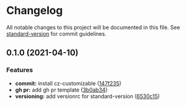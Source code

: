 # Changelog

All notable changes to this project will be documented in this file. See [standard-version](https://github.com/conventional-changelog/standard-version) for commit guidelines.

## 0.1.0 (2021-04-10)


### Features

* **commit:** install cz-customizable ([147f235](https://github.com/gatsbyjs/gatsby-starter-hello-world/commit/147f235b6136427ba0a8618b034014f47dac8d7e))
* **gh pr:** add gh pr template ([3b0ab34](https://github.com/gatsbyjs/gatsby-starter-hello-world/commit/3b0ab3432d5df1c6457fa62fc9c0329f1042fc4a))
* **versioning:** add versionrc for standard-version ([6530c15](https://github.com/gatsbyjs/gatsby-starter-hello-world/commit/6530c15d99aed1c836e44ff1e02253f39576e1de))
